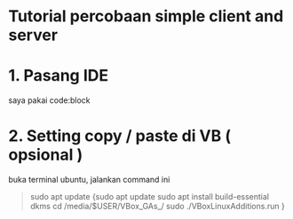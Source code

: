 # Tutorial percobaan simple client and server
# 1. Pasang IDE 
saya pakai code:block

# 2. Setting copy / paste di VB ( opsional )
buka terminal ubuntu, jalankan command ini
> sudo apt update
{sudo apt update
sudo apt install build-essential dkms
cd /media/$USER/VBox_GAs_<versi>/
sudo ./VBoxLinuxAdditions.run
}
